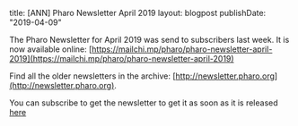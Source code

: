 title: [ANN] Pharo Newsletter April 2019layout: blogpostpublishDate: "2019-04-09"The Pharo Newsletter for April 2019 was send to subscribers last week. It is now available online: [https://mailchi.mp/pharo/pharo-newsletter-april-2019](https://mailchi.mp/pharo/pharo-newsletter-april-2019)Find all the older newsletters in the archive: [http://newsletter.pharo.org](http://newsletter.pharo.org).You can subscribe to get the newsletter to get it as soon as it is released [here](https://us11.list-manage.com/subscribe?u=6f667565c2569234585a7be77&id=048680a940)